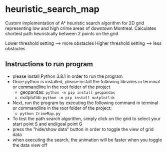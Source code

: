 # heuristic_search_map

Custom implementation of A* heuristic search algorithm for 2D grid representing
low and high crime areas of downtown Montreal. Calculates shortest path heuristcally between 2 points
on the grid

Lower threshold setting --> more obstacles
Higher threshold setting --> less obstacles

## Instructions to run program

- please install Python 3.8.1 in order to run the program
- Once python is installed, please install the following libraries in terminal or commandline in the root folder of the project
  - geopandas: `python -m pip install geopandas`
  - matplotlib: `python -m pip install matplotlib`
- Next, run the program by executing the following command in terminal or commandline in the root folder of the project:
  - `python CrimeMap.py`
- To test the path search algorithm, simply click on the grid to select your start point S and end/goal point G
- press the "hide/show data" button in order to toggle the view of grid data
- when executing the search, the animation will be faster when you toggle the data view off 